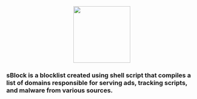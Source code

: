 <div align="center">
  <img height="150" src="https://i.postimg.cc/PrYLh2JS/s.png"  />
</div>

###

<h3 align="left">sBlock is a blocklist created using shell script that compiles a list of domains responsible for serving ads, tracking scripts, and malware from various sources.</h3>

###
